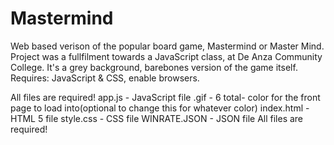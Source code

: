 # Mastermind
Web based verison of the popular board game, Mastermind or Master Mind.
Project was a fullfilment towards a JavaScript class, at De Anza Community College.
It's a grey background, barebones version of the game itself. 
Requires: JavaScript & CSS, enable browsers. 

All files are required!
app.js - JavaScript file
.gif - 6 total-  color for the front page to load into(optional to change this for whatever color)
index.html - HTML 5 file
style.css - CSS file
WINRATE.JSON - JSON file
All files are required!
